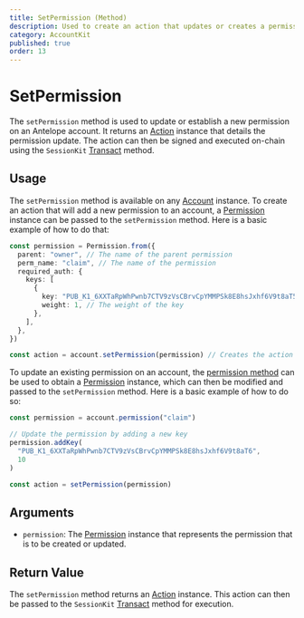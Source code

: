 ```yaml
---
title: SetPermission (Method)
description: Used to create an action that updates or creates a permission on an Antelope blockchain account.
category: AccountKit
published: true
order: 13
---
```


# SetPermission

The `setPermission` method is used to update or establish a new permission on an Antelope account. It returns an [Action](/docs/antelope/action) instance that details the permission update. The action can then be signed and executed on-chain using the `SessionKit` [Transact](/docs/session-kit/transact) method.

## Usage

The `setPermission` method is available on any [Account](/docs/account-kit/account) instance. To create an action that will add a new permission to an account, a [Permission](/docs/account-kit/permission) instance can be passed to the `setPermission` method. Here is a basic example of how to do that:

```typescript
const permission = Permission.from({
  parent: "owner", // The name of the parent permission
  perm_name: "claim", // The name of the permission
  required_auth: {
    keys: [
      {
        key: "PUB_K1_6XXTaRpWhPwnb7CTV9zVsCBrvCpYMMPSk8E8hsJxhf6V9t8aT5", // The public key that can be used to prove authority
        weight: 1, // The weight of the key
      },
    ],
  },
})

const action = account.setPermission(permission) // Creates the action that will create the permission
```

To update an existing permission on an account, the [permission method](/docs/account-kit/permission-method) can be used to obtain a [Permission](/docs/account-kit/permission) instance, which can then be modified and passed to the `setPermission` method. Here is a basic example of how to do so:

```typescript
const permission = account.permission("claim")

// Update the permission by adding a new key
permission.addKey(
  "PUB_K1_6XXTaRpWhPwnb7CTV9zVsCBrvCpYMMPSk8E8hsJxhf6V9t8aT6",
  10
)

const action = setPermission(permission)
```

## Arguments

- `permission`: The [Permission](/docs/account-kit/permission) instance that represents the permission that is to be created or updated.

## Return Value

The `setPermission` method returns an [Action](/docs/antelope/action) instance. This action can then be passed to the `SessionKit` [Transact](/docs/session-kit/transact) method for execution.
